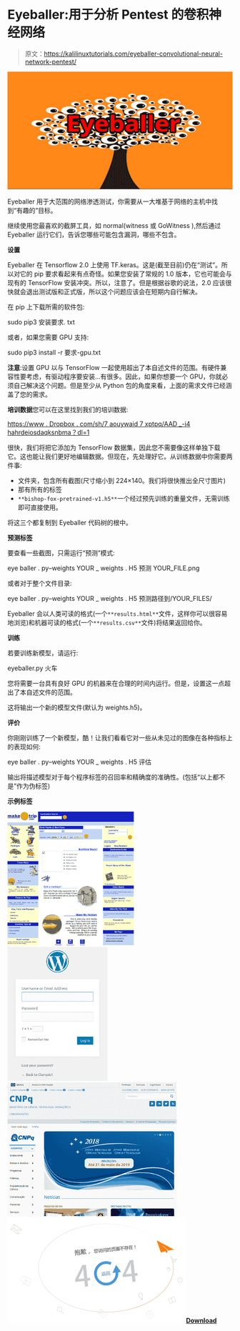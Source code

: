 # Eyeballer:用于分析 Pentest 的卷积神经网络

> 原文：<https://kalilinuxtutorials.com/eyeballer-convolutional-neural-network-pentest/>

[![Eyeballer : Convolutional Neural Network For Analyzing Pentest](img/1efbb845c1b97f00e88e032d6eb15bec.png "Eyeballer : Convolutional Neural Network For Analyzing Pentest")](https://1.bp.blogspot.com/-HWFaES6Qa-g/XVrwrU9ykZI/AAAAAAAACEg/fbuAu_I82bUUlvgpCEVmeHzUYMghYOFwwCLcBGAs/s1600/Eyeballer.png)

Eyeballer 用于大范围的网络渗透测试，你需要从一大堆基于网络的主机中找到“有趣的”目标。

继续使用您最喜欢的截屏工具，如 normal(witness 或 GoWitness ),然后通过 Eyeballer 运行它们，告诉您哪些可能包含漏洞，哪些不包含。

**设置**

Eyeballer 在 Tensorflow 2.0 上使用 TF.keras。这是(截至目前)仍在“测试”。所以对它的 pip 要求看起来有点奇怪。如果您安装了常规的 1.0 版本，它也可能会与现有的 TensorFlow 安装冲突。所以，注意了。但是根据谷歌的说法，2.0 应该很快就会退出测试版和正式版，所以这个问题应该会在短期内自行解决。

在 pip 上下载所需的软件包:

sudo pip3 安装要求. txt

或者，如果您需要 GPU 支持:

sudo pip3 install -r 要求-gpu.txt

**注意**:设置 GPU 以与 TensorFlow 一起使用超出了本自述文件的范围。有硬件兼容性要考虑，有驱动程序要安装…有很多。因此，如果你想要一个 GPU，你就必须自己解决这个问题。但是至少从 Python 包的角度来看，上面的需求文件已经涵盖了您的需求。

**培训数据**您可以在这里找到我们的培训数据:

[https://www . Dropbox . com/sh/7 aouywaid 7 xptpq/AAD _-i4 hahrdeiosdaqksnbma？dl=1](https://www.dropbox.com/sh/7aouywaid7xptpq/AAD_-I4hAHrDeiosDAQksnBma?dl=1)

很快，我们将把它添加为 TensorFlow 数据集，因此您不需要像这样单独下载它。这也能让我们更好地编辑数据。但现在，先处理好它。从训练数据中你需要两件事:

*   文件夹，包含所有截图(尺寸缩小到 224×140。我们将很快推出全尺寸图片)
*   那有所有的标签
*   `**bishop-fox-pretrained-v1.h5**`一个经过预先训练的重量文件，无需训练即可直接使用。

将这三个都复制到 Eyeballer 代码树的根中。

**预测标签**

要查看一些截图，只需运行“预测”模式:

eye baller . py–weights YOUR _ weights . H5 预测 YOUR_FILE.png

或者对于整个文件目录:

eye baller . py–weights YOUR _ weights . H5 预测路径到/YOUR_FILES/

Eyeballer 会以人类可读的格式(一个`**results.html**`文件，这样你可以很容易地浏览)和机器可读的格式(一个`**results.csv**`文件)将结果返回给你。

**训练**

若要训练新模型，请运行:

eyeballer.py 火车

您将需要一台具有良好 GPU 的机器来在合理的时间内运行。但是，设置这一点超出了本自述文件的范围。

这将输出一个新的模型文件(默认为 weights.h5)。

**评价**

你刚刚训练了一个新模型，酷！让我们看看它对一些从未见过的图像在各种指标上的表现如何:

eye baller . py–weights YOUR _ weights . H5 评估

输出将描述模型对于每个程序标签的召回率和精确度的准确性。(包括“以上都不是”作为伪标签)

**示例标签**

![](img/e22c47cc5e2e0a5f9ae9e3c1a1cecb74.png)![](img/3a0ec0e93a7acb5c2e008e535a4d86b9.png)![](img/16ba74fa2961a769856b1f5bb78a5e06.png)![](img/e68528a8c138ca1c08b1b69dfd3bf36a.png)[**Download**](https://github.com/bishopfox/eyeballer)